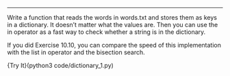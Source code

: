 ---------

Write a function that reads the words in <span>words.txt</span> and stores them as keys in a dictionary. It doesn’t matter what the values are. Then you can use the <span>in</span> operator as a fast way to check whether a string is in the dictionary.

If you did Exercise 10.10, you can compare the speed of this implementation with the list <span>in</span> operator and the bisection search.

{Try It}(python3 code/dictionary_1.py)